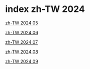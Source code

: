 # index zh-TW 2024

<a href="./05">zh-TW 2024 05</a>

<a href="./06">zh-TW 2024 06</a>

<a href="./07">zh-TW 2024 07</a>

<a href="./08">zh-TW 2024 08</a>

<a href="./09">zh-TW 2024 09</a>
